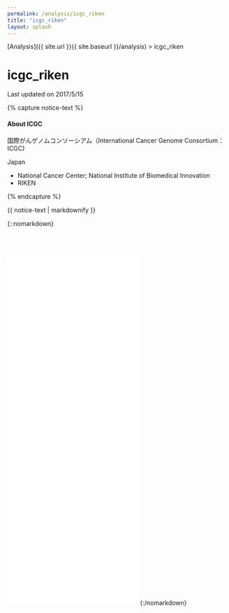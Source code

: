```yaml
---
permalink: /analysis/icgc_riken
title: "icgc_riken"
layout: splash
---
```


[Analysis]({{ site.url }}{{ site.baseurl }}/analysis) > icgc_riken

# <font class="pre-group"></font> icgc_riken

Last updated on 2017/5/15

{% capture notice-text %}
#### About ICGC

国際がんゲノムコンソーシアム（International Cancer Genome Consortium：ICGC)

Japan

 - National Cancer Center; National Institute of Biomedical Innovation
 - RIKEN


{% endcapture %}

<div class="labinfo-notice">
  {{ notice-text | markdownify }}
</div>

{::nomarkdown}
<iframe src="{{ site.url }}{{ site.baseurl }}/graphs/icgc_riken.html" style="height:800px; margin-top:50px;" scrolling="no" frameborder="no"></iframe>
{:/nomarkdown}
